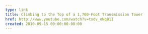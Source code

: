```yaml
---
type: link
title: Climbing to the Top of a 1,700-Foot Transmission Tower
href: http://www.youtube.com/watch?v=txdv_oNq81I
created: 2010-09-15 00:00:00-08:00
---
```

